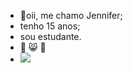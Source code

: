 - 👋oii, me chamo Jennifer;
- tenho 15 anos;
- sou estudante.
- 💓 😸 🥀
- ![](https://media1.tenor.com/m/ABeVmJ3y2WQAAAAd/cat-dancing-meme-dancing.gif)
